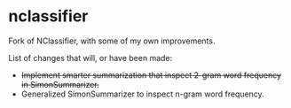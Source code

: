 nclassifier
===========

Fork of NClassifier, with some of my own improvements.

List of changes that will, or have been made:

- ~~Implement smarter summarization that inspect 2-gram word frequency in SimonSummarizer.~~
- Generalized SimonSummarizer to inspect n-gram word frequency.